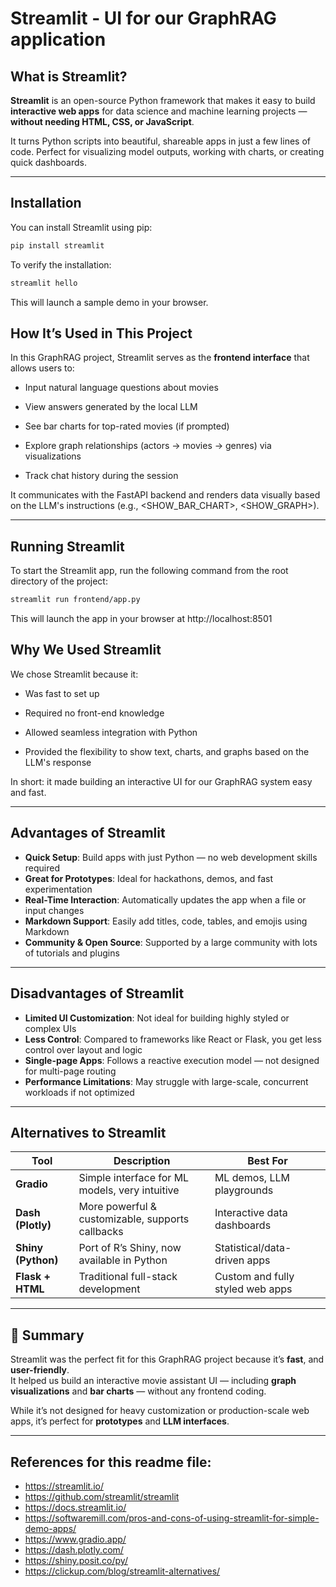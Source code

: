 # Streamlit - UI for our GraphRAG application

## What is Streamlit?

**Streamlit** is an open-source Python framework that makes it easy to build **interactive web apps** for data science and machine learning projects — **without needing HTML, CSS, or JavaScript**.

It turns Python scripts into beautiful, shareable apps in just a few lines of code. Perfect for visualizing model outputs, working with charts, or creating quick dashboards.

---

## Installation

You can install Streamlit using pip:

```bash
pip install streamlit
```

To verify the installation:

```bash
streamlit hello
```

This will launch a sample demo in your browser.

## How It’s Used in This Project

In this GraphRAG project, Streamlit serves as the **frontend interface** that allows users to:

- Input natural language questions about movies

- View answers generated by the local LLM

- See bar charts for top-rated movies (if prompted)

- Explore graph relationships (actors → movies → genres) via visualizations

- Track chat history during the session

It communicates with the FastAPI backend and renders data visually based on the LLM's instructions (e.g., <SHOW_BAR_CHART>, <SHOW_GRAPH>).

---

## Running Streamlit

To start the Streamlit app, run the following command from the root directory of the project:

```bash
streamlit run frontend/app.py
```

This will launch the app in your browser at http://localhost:8501

## Why We Used Streamlit

We chose Streamlit because it:

- Was fast to set up

- Required no front-end knowledge

- Allowed seamless integration with Python

- Provided the flexibility to show text, charts, and graphs based on the LLM's response

In short: it made building an interactive UI for our GraphRAG system easy and fast.

---

## Advantages of Streamlit

- **Quick Setup**: Build apps with just Python — no web development skills required  
- **Great for Prototypes**: Ideal for hackathons, demos, and fast experimentation  
- **Real-Time Interaction**: Automatically updates the app when a file or input changes  
- **Markdown Support**: Easily add titles, code, tables, and emojis using Markdown  
- **Community & Open Source**: Supported by a large community with lots of tutorials and plugins  

---

## Disadvantages of Streamlit

- **Limited UI Customization**: Not ideal for building highly styled or complex UIs  
- **Less Control**: Compared to frameworks like React or Flask, you get less control over layout and logic  
- **Single-page Apps**: Follows a reactive execution model — not designed for multi-page routing  
- **Performance Limitations**: May struggle with large-scale, concurrent workloads if not optimized  

---

## Alternatives to Streamlit

| Tool             | Description                                         | Best For                             |
|------------------|-----------------------------------------------------|--------------------------------------|
| **Gradio**        | Simple interface for ML models, very intuitive      | ML demos, LLM playgrounds            |
| **Dash (Plotly)** | More powerful & customizable, supports callbacks   | Interactive data dashboards          |
| **Shiny (Python)**| Port of R’s Shiny, now available in Python         | Statistical/data-driven apps         |
| **Flask + HTML**  | Traditional full-stack development                 | Custom and fully styled web apps     |

---

## 📝 Summary

Streamlit was the perfect fit for this GraphRAG project because it’s **fast**, and **user-friendly**.  
It helped us build an interactive movie assistant UI — including **graph visualizations** and **bar charts** — without any frontend coding.

While it’s not designed for heavy customization or production-scale web apps, it’s perfect for **prototypes** and **LLM interfaces**.

---

## References for this readme file:
- https://streamlit.io/
- https://github.com/streamlit/streamlit
- https://docs.streamlit.io/
- https://softwaremill.com/pros-and-cons-of-using-streamlit-for-simple-demo-apps/
- https://www.gradio.app/
- https://dash.plotly.com/
- https://shiny.posit.co/py/
- https://clickup.com/blog/streamlit-alternatives/